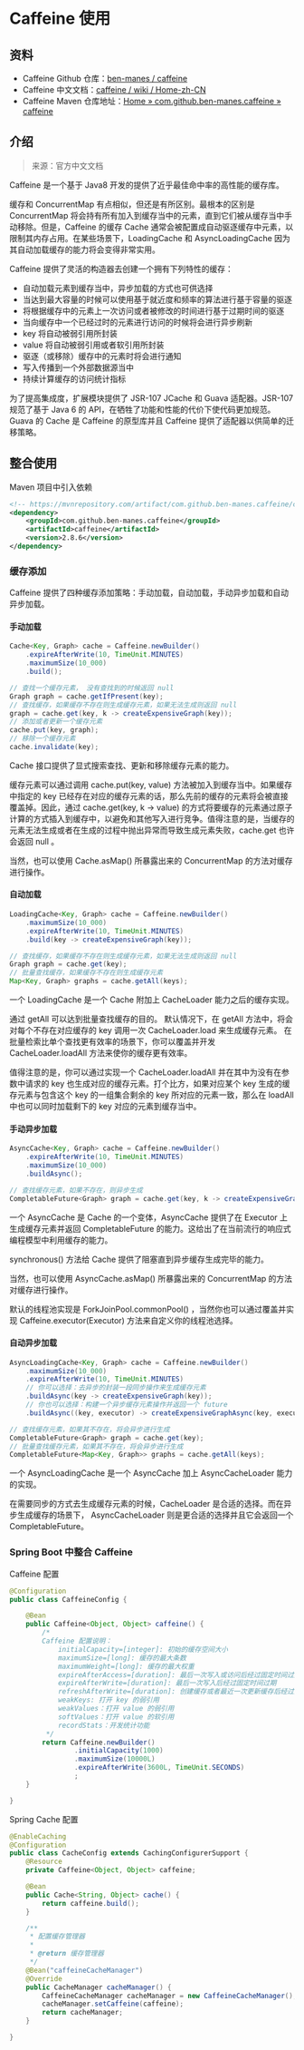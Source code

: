 # Caffeine 使用

## 资料

- Caffeine Github 仓库：[ben-manes / caffeine](https://github.com/ben-manes/caffeine)
- Caffeine 中文文档：[caffeine / wiki / Home-zh-CN](https://github.com/ben-manes/caffeine/wiki/Home-zh-CN)
- Caffeine Maven
  仓库地址：[Home » com.github.ben-manes.caffeine » caffeine](https://mvnrepository.com/artifact/com.github.ben-manes.caffeine/caffeine)

## 介绍

> 来源：官方中文文档

Caffeine 是一个基于 Java8 开发的提供了近乎最佳命中率的高性能的缓存库。

缓存和 ConcurrentMap 有点相似，但还是有所区别。最根本的区别是 ConcurrentMap 将会持有所有加入到缓存当中的元素，直到它们被从缓存当中手动移除。但是，Caffeine 的缓存 Cache
通常会被配置成自动驱逐缓存中元素，以限制其内存占用。在某些场景下，LoadingCache 和 AsyncLoadingCache 因为其自动加载缓存的能力将会变得非常实用。

Caffeine 提供了灵活的构造器去创建一个拥有下列特性的缓存：

- 自动加载元素到缓存当中，异步加载的方式也可供选择
- 当达到最大容量的时候可以使用基于就近度和频率的算法进行基于容量的驱逐
- 将根据缓存中的元素上一次访问或者被修改的时间进行基于过期时间的驱逐
- 当向缓存中一个已经过时的元素进行访问的时候将会进行异步刷新
- key 将自动被弱引用所封装
- value 将自动被弱引用或者软引用所封装
- 驱逐（或移除）缓存中的元素时将会进行通知
- 写入传播到一个外部数据源当中
- 持续计算缓存的访问统计指标

为了提高集成度，扩展模块提供了 JSR-107 JCache 和 Guava 适配器。JSR-107 规范了基于 Java 6 的 API，在牺牲了功能和性能的代价下使代码更加规范。Guava 的 Cache 是 Caffeine
的原型库并且 Caffeine 提供了适配器以供简单的迁移策略。

## 整合使用

Maven 项目中引入依赖

```xml
<!-- https://mvnrepository.com/artifact/com.github.ben-manes.caffeine/caffeine -->
<dependency>
    <groupId>com.github.ben-manes.caffeine</groupId>
    <artifactId>caffeine</artifactId>
    <version>2.8.6</version>
</dependency>
```

### 缓存添加

Caffeine 提供了四种缓存添加策略：手动加载，自动加载，手动异步加载和自动异步加载。

#### 手动加载

```java
Cache<Key, Graph> cache = Caffeine.newBuilder()
    .expireAfterWrite(10, TimeUnit.MINUTES)
    .maximumSize(10_000)
    .build();

// 查找一个缓存元素， 没有查找到的时候返回 null
Graph graph = cache.getIfPresent(key);
// 查找缓存，如果缓存不存在则生成缓存元素，如果无法生成则返回 null
graph = cache.get(key, k -> createExpensiveGraph(key));
// 添加或者更新一个缓存元素
cache.put(key, graph);
// 移除一个缓存元素
cache.invalidate(key);
```

Cache 接口提供了显式搜索查找、更新和移除缓存元素的能力。

缓存元素可以通过调用 cache.put(key, value) 方法被加入到缓存当中。如果缓存中指定的 key 已经存在对应的缓存元素的话，那么先前的缓存的元素将会被直接覆盖掉。因此，通过 cache.get(key, k ->
value) 的方式将要缓存的元素通过原子计算的方式插入到缓存中，以避免和其他写入进行竞争。值得注意的是，当缓存的元素无法生成或者在生成的过程中抛出异常而导致生成元素失败，cache.get 也许会返回 null 。

当然，也可以使用 Cache.asMap() 所暴露出来的 ConcurrentMap 的方法对缓存进行操作。

#### 自动加载

```java
LoadingCache<Key, Graph> cache = Caffeine.newBuilder()
    .maximumSize(10_000)
    .expireAfterWrite(10, TimeUnit.MINUTES)
    .build(key -> createExpensiveGraph(key));

// 查找缓存，如果缓存不存在则生成缓存元素，如果无法生成则返回 null
Graph graph = cache.get(key);
// 批量查找缓存，如果缓存不存在则生成缓存元素
Map<Key, Graph> graphs = cache.getAll(keys);
```

一个 LoadingCache 是一个 Cache 附加上 CacheLoader 能力之后的缓存实现。

通过 getAll 可以达到批量查找缓存的目的。 默认情况下，在 getAll 方法中，将会对每个不存在对应缓存的 key 调用一次 CacheLoader.load 来生成缓存元素。 在批量检索比单个查找更有效率的场景下，你可以覆盖并开发
CacheLoader.loadAll 方法来使你的缓存更有效率。

值得注意的是，你可以通过实现一个 CacheLoader.loadAll 并在其中为没有在参数中请求的 key 也生成对应的缓存元素。打个比方，如果对应某个 key 生成的缓存元素与包含这个 key 的一组集合剩余的 key
所对应的元素一致，那么在 loadAll 中也可以同时加载剩下的 key 对应的元素到缓存当中。

#### 手动异步加载

```java
AsyncCache<Key, Graph> cache = Caffeine.newBuilder()
    .expireAfterWrite(10, TimeUnit.MINUTES)
    .maximumSize(10_000)
    .buildAsync();

// 查找缓存元素，如果不存在，则异步生成
CompletableFuture<Graph> graph = cache.get(key, k -> createExpensiveGraph(key));
```

一个 AsyncCache 是 Cache 的一个变体，AsyncCache 提供了在 Executor 上生成缓存元素并返回 CompletableFuture 的能力。这给出了在当前流行的响应式编程模型中利用缓存的能力。

synchronous() 方法给 Cache 提供了阻塞直到异步缓存生成完毕的能力。

当然，也可以使用 AsyncCache.asMap() 所暴露出来的 ConcurrentMap 的方法对缓存进行操作。

默认的线程池实现是 ForkJoinPool.commonPool() ，当然你也可以通过覆盖并实现 Caffeine.executor(Executor) 方法来自定义你的线程池选择。

#### 自动异步加载

```java
AsyncLoadingCache<Key, Graph> cache = Caffeine.newBuilder()
    .maximumSize(10_000)
    .expireAfterWrite(10, TimeUnit.MINUTES)
    // 你可以选择：去异步的封装一段同步操作来生成缓存元素
    .buildAsync(key -> createExpensiveGraph(key));
    // 你也可以选择：构建一个异步缓存元素操作并返回一个 future
    .buildAsync((key, executor) -> createExpensiveGraphAsync(key, executor));

// 查找缓存元素，如果其不存在，将会异步进行生成
CompletableFuture<Graph> graph = cache.get(key);
// 批量查找缓存元素，如果其不存在，将会异步进行生成
CompletableFuture<Map<Key, Graph>> graphs = cache.getAll(keys);
```

一个 AsyncLoadingCache 是一个 AsyncCache 加上 AsyncCacheLoader 能力的实现。

在需要同步的方式去生成缓存元素的时候，CacheLoader 是合适的选择。而在异步生成缓存的场景下， AsyncCacheLoader 则是更合适的选择并且它会返回一个 CompletableFuture。

### Spring Boot 中整合 Caffeine

Caffeine 配置

```java
@Configuration
public class CaffeineConfig {

    @Bean
    public Caffeine<Object, Object> caffeine() {
        /*
        Caffeine 配置说明：
            initialCapacity=[integer]: 初始的缓存空间大小
            maximumSize=[long]: 缓存的最大条数
            maximumWeight=[long]: 缓存的最大权重
            expireAfterAccess=[duration]: 最后一次写入或访问后经过固定时间过期
            expireAfterWrite=[duration]: 最后一次写入后经过固定时间过期
            refreshAfterWrite=[duration]: 创建缓存或者最近一次更新缓存后经过固定的时间间隔，刷新缓存
            weakKeys: 打开 key 的弱引用
            weakValues：打开 value 的弱引用
            softValues：打开 value 的软引用
            recordStats：开发统计功能
         */
        return Caffeine.newBuilder()
                .initialCapacity(1000)
                .maximumSize(10000L)
                .expireAfterWrite(3600L, TimeUnit.SECONDS)
                ;
    }

}
```

Spring Cache 配置

```java
@EnableCaching
@Configuration
public class CacheConfig extends CachingConfigurerSupport {
    @Resource
    private Caffeine<Object, Object> caffeine;

    @Bean
    public Cache<String, Object> cache() {
        return caffeine.build();
    }

    /**
     * 配置缓存管理器
     *
     * @return 缓存管理器
     */
    @Bean("caffeineCacheManager")
    @Override
    public CacheManager cacheManager() {
        CaffeineCacheManager cacheManager = new CaffeineCacheManager();
        cacheManager.setCaffeine(caffeine);
        return cacheManager;
    }

}
```
